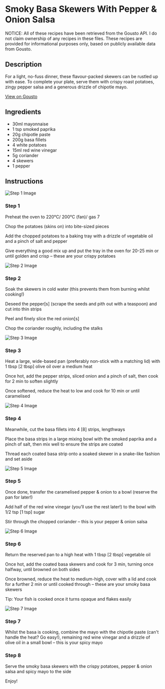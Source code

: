 # Smoky Basa Skewers With Pepper & Onion Salsa

NOTICE: All of these recipes have been retrieved from the Gousto API. I do not claim ownership of any recipes in these files. These recipes are provided for informational purposes only, based on publicly available data from Gousto.

## Description

For a light, no-fuss dinner, these flavour-packed skewers can be rustled up with ease. To complete your plate, serve them with crispy roast potatoes, zingy pepper salsa and a generous drizzle of chipotle mayo. 

[View on Gousto](https://www.gousto.co.uk/recipes/cookbook/smoky-basa-skewers-with-red-pepper-salsa)

## Ingredients

- 30ml mayonnaise
- 1 tsp smoked paprika
- 20g chipotle paste
- 200g basa fillets
- 4 white potatoes
- 15ml red wine vinegar
- 5g coriander
- 4 skewers
- 1 pepper

## Instructions

![Step 1 Image](https://production-media.gousto.co.uk/cms/recipe-step-image/Step-1-1654618089478-x200.jpg)

### Step 1

Preheat the oven to 220°C/ 200°C (fan)/ gas 7

Chop the potatoes (skins on) into bite-sized pieces

Add the chopped potatoes to a baking tray with a drizzle of vegetable oil and a pinch of salt and pepper

Give everything a good mix up and put the tray in the oven for 20-25 min or until golden and crisp – these are your crispy potatoes

![Step 2 Image](https://production-media.gousto.co.uk/cms/recipe-step-image/Step-2-1654618097974-x200.jpg)

### Step 2

Soak the skewers in cold water (this prevents them from burning whilst cooking!)

Deseed the pepper<span class="text-danger">[s]</span> (scrape the seeds and pith out with a teaspoon) and cut into thin strips

Peel and finely slice the red onion<span class="text-danger">[s]</span>

Chop the coriander roughly, including the stalks

![Step 3 Image](https://production-media.gousto.co.uk/cms/recipe-step-image/Step-3-1654618104159-x200.jpg)

### Step 3

Heat a large, wide-based pan (preferably non-stick with a matching lid) with 1 tbsp <span class="text-danger">[2 tbsp]</span> olive oil over a medium heat

Once hot, add the pepper strips, sliced onion and a pinch of salt, then cook for 2 min to soften slightly

Once softened, reduce the heat to low and cook for 10 min or until caramelised

![Step 4 Image](https://production-media.gousto.co.uk/cms/recipe-step-image/Step-4-1654618108881-x200.jpg)

### Step 4

Meanwhile, cut the basa fillets into 4 <span class="text-danger">[8]</span> strips, lengthways

Place the basa strips in a large mixing bowl with the smoked paprika and a pinch of salt, then mix well to ensure the strips are coated

Thread each coated basa strip onto a soaked skewer in a snake-like fashion and set aside

![Step 5 Image](https://production-media.gousto.co.uk/cms/recipe-step-image/Step-5-1654618113245-x200.jpg)

### Step 5

Once done, transfer the caramelised pepper & onion to a bowl (reserve the pan for later!)

Add half of the red wine vinegar (you’ll use the rest later!) to the bowl with 1/2 tsp <span class="text-danger">[1 tsp]</span> sugar

Stir through the chopped coriander – this is your pepper & onion salsa

![Step 6 Image](https://production-media.gousto.co.uk/cms/recipe-step-image/Step-6-1654618118376-x200.jpg)

### Step 6

Return the reserved pan to a high heat with 1 tbsp <span class="text-danger">[2 tbsp]</span> vegetable oil

Once hot, add the coated basa skewers and cook for 3 min, turning once halfway, until browned on both sides

Once browned, reduce the heat to medium-high, cover with a lid and cook for a further 2 min or until cooked through – these are your smoky basa skewers

Tip: Your fish is cooked once it turns opaque and flakes easily

![Step 7 Image](https://production-media.gousto.co.uk/cms/recipe-step-image/Step-7-1654618123131-x200.jpg)

### Step 7

Whilst the basa is cooking, combine the mayo with the chipotle paste (can't handle the heat? Go easy!), remaining red wine vinegar and a drizzle of olive oil in a small bowl – this is your spicy mayo

### Step 8

Serve the smoky basa skewers with the crispy potatoes, pepper & onion salsa and spicy mayo to the side

Enjoy!

